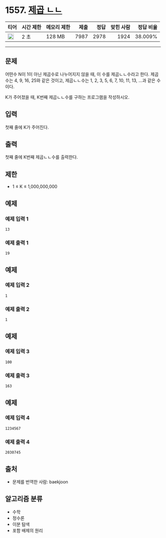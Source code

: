 # 1557. [제곱 ㄴㄴ](https://www.acmicpc.net/problem/1557)

| 티어                                                                  | 시간 제한 | 메모리 제한 | 제출 | 정답 | 맞힌 사람 | 정답 비율 |
| --------------------------------------------------------------------- | --------- | ----------- | ---: | ---: | --------: | --------: |
| <img src="https://static.solved.ac/tier_small/21.svg" width="20px" /> | 2 초      | 128 MB      | 7987 | 2978 |      1924 |   38.009% |

---

## 문제

어떤수 N이 1이 아닌 제곱수로 나누어지지 않을 때, 이 수를 제곱ㄴㄴ수라고 한다. 제곱수는 4, 9, 16, 25와 같은 것이고, 제곱ㄴㄴ수는 1, 2, 3, 5, 6, 7, 10, 11, 13, ...과 같은 수이다.

K가 주어졌을 때, K번째 제곱ㄴㄴ수를 구하는 프로그램을 작성하시오.

## 입력

첫째 줄에 K가 주어진다.

## 출력

첫째 줄에 K번째 제곱ㄴㄴ수를 출력한다.

## 제한

- 1 ≤ K ≤ 1,000,000,000

## 예제

### 예제 입력 1

```
13
```

### 예제 출력 1

```
19
```

## 예제

### 예제 입력 2

```
1
```

### 예제 출력 2

```
1
```

## 예제

### 예제 입력 3

```
100
```

### 예제 출력 3

```
163
```

## 예제

### 예제 입력 4

```
1234567
```

### 예제 출력 4

```
2030745
```

## 출처

- 문제를 번역한 사람: baekjoon

## 알고리즘 분류

- 수학
- 정수론
- 이분 탐색
- 포함 배제의 원리
